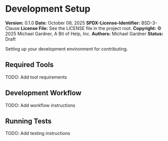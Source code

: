 # Development Setup

**Version:** 0.1.0
**Date:** October 08, 2025
**SPDX-License-Identifier:** BSD-3-Clause
**License File:** See the LICENSE file in the project root.
**Copyright:** © 2025 Michael Gardner, A Bit of Help, Inc.
**Authors:** Michael Gardner
**Status:** Draft

Setting up your development environment for contributing.

## Required Tools

TODO: Add tool requirements

## Development Workflow

TODO: Add workflow instructions

## Running Tests

TODO: Add testing instructions
